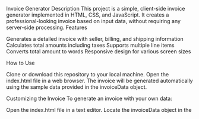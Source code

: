 Invoice Generator
Description
This project is a simple, client-side invoice generator implemented in HTML, CSS, and JavaScript. It creates a professional-looking invoice based on input data, without requiring any server-side processing.
Features

Generates a detailed invoice with seller, billing, and shipping information
Calculates total amounts including taxes
Supports multiple line items
Converts total amount to words
Responsive design for various screen sizes

How to Use

Clone or download this repository to your local machine.
Open the index.html file in a web browser.
The invoice will be generated automatically using the sample data provided in the invoiceData object.

Customizing the Invoice
To generate an invoice with your own data:

Open the index.html file in a text editor.
Locate the invoiceData object in the <script> section at the bottom of the file.
Modify the invoiceData object with your own information. Here's an example of the structure:

javascriptCopyconst invoiceData = {
    sellerDetails: {
        name: 'Your Company Name',
        address: 'Your Address',
        city: 'Your City',
        state: 'Your State',
        pincode: 'Your Pincode',
        panNo: 'Your PAN',
        gstRegistrationNo: 'Your GST No'
    },
    billingDetails: {
        // ... (similar structure to sellerDetails)
    },
    shippingDetails: {
        // ... (similar structure to sellerDetails)
    },
    placeOfSupply: 'Place of Supply',
    placeOfDelivery: 'Place of Delivery',
    orderDetails: {
        orderNo: 'Order Number',
        orderDate: 'Order Date'
    },
    invoiceDetails: {
        invoiceNo: 'Invoice Number',
        invoiceDetails: 'Invoice Details',
        invoiceDate: 'Invoice Date'
    },
    reverseCharge: false,
    items: [
        {
            description: "Item Description",
            unitPrice: 100.00,
            quantity: 1,
            discount: 0
        },
        // Add more items as needed
    ]
};

Save the file and refresh the page in your web browser to see the updated invoice.

Customizing the Design
The invoice design can be customized by modifying the CSS in the <style> section of the HTML file. You can change colors, fonts, sizes, and layout to match your brand or preferences.
Features

Automatic Calculations: The script automatically calculates net amounts, tax amounts, and total amounts based on the provided item data.
Tax Handling: The system determines whether to apply CGST & SGST or IGST based on the place of supply and delivery.
Input Validation: The script includes basic validation to ensure all required data is present and correctly formatted.
Responsive Design: The invoice layout is designed to be responsive and should display well on various screen sizes.

Limitations

This is a client-side only solution and does not include any backend for storing or retrieving invoice data.
The current implementation does not include printing functionality, though the page can be printed using the browser's print function.
The invoice number and other details are static and would need to be manually updated for each new invoice.

Future Improvements

Add a form interface for easy data input
Implement a backend system for storing and retrieving invoice data
Add functionality to save invoices as PDF
Implement a proper printing solution
Add support for multiple currencies

Contributing
Feel free to fork this project and submit pull requests with any enhancements you develop. For major changes, please open an issue first to discuss what you would like to change.
License
This project is open source and available under the MIT License.
